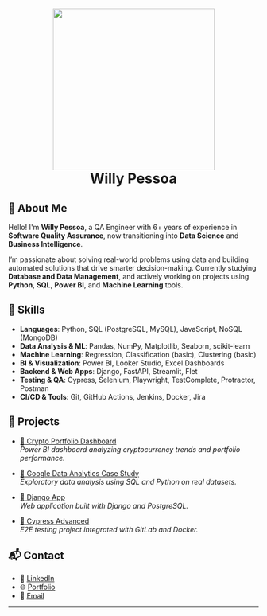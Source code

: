 <h1 align="center">
  <img src="giphy.gif" width="325px"><br>
  Willy Pessoa
</h1>

## 📌 About Me

Hello! I'm **Willy Pessoa**, a QA Engineer with 6+ years of experience in **Software Quality Assurance**, now transitioning into **Data Science** and **Business Intelligence**.

I’m passionate about solving real-world problems using data and building automated solutions that drive smarter decision-making. Currently studying **Database and Data Management**, and actively working on projects using **Python**, **SQL**, **Power BI**, and **Machine Learning** tools.

## 🧰 Skills

- **Languages**: Python, SQL (PostgreSQL, MySQL), JavaScript, NoSQL (MongoDB)
- **Data Analysis & ML**: Pandas, NumPy, Matplotlib, Seaborn, scikit-learn
- **Machine Learning**: Regression, Classification (basic), Clustering (basic)
- **BI & Visualization**: Power BI, Looker Studio, Excel Dashboards
- **Backend & Web Apps**: Django, FastAPI, Streamlit, Flet
- **Testing & QA**: Cypress, Selenium, Playwright, TestComplete, Protractor, Postman
- **CI/CD & Tools**: Git, GitHub Actions, Jenkins, Docker, Jira

## 🚀 Projects

- [🔗 Crypto Portfolio Dashboard](https://willypess.github.io/crypto-dashboard/index.html)  
  *Power BI dashboard analyzing cryptocurrency trends and portfolio performance.*

- [🔗 Google Data Analytics Case Study](https://github.com/willypess/Google_Data_Analytics_Case_Study)  
  *Exploratory data analysis using SQL and Python on real datasets.*

- [🔗 Django App](https://github.com/willypess/Projeto_Django)  
  *Web application built with Django and PostgreSQL.*

- [🔗 Cypress Advanced](https://github.com/WillyPess/CypressAdvanced)  
  *E2E testing project integrated with GitLab and Docker.*

## 📬 Contact

- 💼 [LinkedIn](https://www.linkedin.com/in/willypessoa/)
- 🌐 [Portfolio](https://willypess.github.io/)
- 📧 [Email](mailto:willypessoa12@gmail.com)

---
